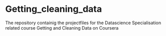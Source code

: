 # Getting_cleaning_data
The repository containig the projectfiles for the Datascience Specialisation related course Getting and Cleaning Data on Coursera
